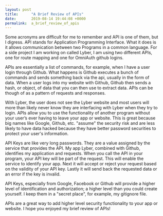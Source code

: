 ```yaml
---
layout: post
title:      "A Brief Review of APIs"
date:       2019-08-14 19:44:08 +0000
permalink:  a_brief_review_of_apis
---
```



Some acronyms are difficult for me to remember and API is one of them, but I digress. API stands for Application Programming Interface. What it does is it allows communication between two Programs in a common language. For a side project I am working on called Lyber, I am using two different APIs, one for route mapping and one for OmniAuth github logins.

APIs are essentially a list of commands, for example, when I have a user login through Github. What happens is Github  executes a bunch of commands and sends something back via the api, usually in the form of data. When a user logs into my website with Github, Github then sends a hash, or object, of data that you can then use to extract data. APIs can be though of as a pattern of requests and responses.

With Lyber, the user does not see the Lyber website and most users will more than likely never know they are interfacing with Lyber when they try to login. APIs allow you to use the functionality of another program without your user’s ever having to leave your app or website. This is great because big names like Google, Github, etc. "assume" the security risk and are less likely to have data hacked because they have better password securities to protect your user's information.

API Keys are like very long passwords. They are a value assigned by the service that provides the API.  My app Lyber, combined with Github, identifies my application and requests.  When you call the API in your program, your API key will be part of the request. This will enable the service to identify your app. Next it will accept or reject your request based on the validity of your API key. Lastly it will send back the requested data or an error if the key is invalid.

API Keys, especially from Google, Facebook or Github will provide a higher level of identification and authorization; a higher level than you could create yourself. I keep them in a "secret place", for example, my gitignore file.

APIs are a great way to add higher level security functionality to your app or website. I hope you enjoyed my brief review of APIs!
